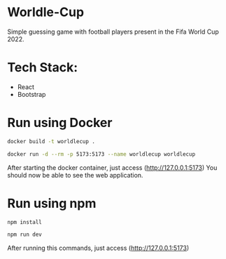 # Worldle-Cup
Simple guessing game with football players present in the Fifa World Cup 2022.


# Tech Stack:
- React
- Bootstrap

# Run using Docker
```bash
docker build -t worldlecup .
```

```bash
docker run -d --rm -p 5173:5173 --name worldlecup worldlecup
```

After starting the docker container, just access (http://127.0.0.1:5173)
You should now be able to see the web application.

# Run using npm

```bash
npm install
```

```bash
npm run dev
```

After running this commands, just access (http://127.0.0.1:5173)
